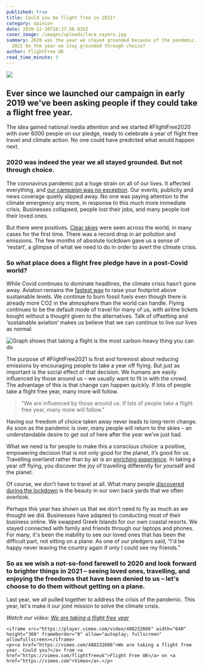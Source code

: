 ```yaml
---
published: true
title: Could you be flight free in 2021?
category: opinion
date: 2020-12-30T18:37:56.816Z
cover_image: /images/uploads/lara_sayers.jpg
summary: 2020 was the year we stayed grounded because of the pandemic. Could
  2021 be the year we stay grounded through choice?
author: FlightFree UK
read_time_minute: 3
---
```

![](/images/uploads/lara_sayers.jpg)

## Ever since we launched our campaign in early 2019 we've been asking people if they could take a flight free year.

The idea gained national media attention and we started #FlightFree2020 with over 6000 people on our pledge, ready to celebrate a year of flight free travel and climate action. No one could have predicted what would happen next. 

### 2020 was indeed the year we all stayed grounded. But not through choice. 

The coronavirus pandemic put a huge strain on all of our lives. It affected everything, and [our campaign was no exception](https://flightfree.co.uk/post/the-flight-free-2020-that-wasnt/). Our events, publicity and news coverage quietly slipped away. No one was paying attention to the climate emergency any more, in response to this much more immediate crisis. Businesses collapsed, people lost their jobs, and many people lost their loved ones.

But there were positives. [Clear skies](https://flightfree.co.uk/post/a-story-in-the-clouds/) were seen across the world, in many cases for the first time. There was a record drop in air pollution and emissions. The few months of absolute lockdown gave us a sense of ‘restart’, a glimpse of what we need to do in order to avert the climate crisis.

### So what place does a flight free pledge have in a post-Covid world?

While Covid continues to dominate headlines, the climate crisis hasn’t gone away. Aviation remains the [fastest way](https://flightfree.co.uk/post/big-ticket-action-for-the-climate/) to raise your footprint above sustainable levels. We continue to burn fossil fuels even though there is already more CO2 in the atmosphere than the world can handle. Flying continues to be the default mode of travel for many of us, with airline tickets bought without a thought given to the alternatives. Talk of offsetting and ‘sustainable aviation’ makes us believe that we can continue to live our lives as normal.

![Graph shows that taking a flight is the most carbon-heavy thing you can do](/images/uploads/bar_chart.png)

The purpose of #FlightFree2021 is first and foremost about reducing emissions by encouraging people to take a year off flying. But just as important is the social effect of that decision. We humans are easily influenced by those around us – we usually want to fit in with the crowd. The advantage of this is that change can happen quickly. If lots of people take a flight free year, many more will follow. 

> "We are influenced by those around us. If lots of people take a flight free year, many more will follow." 

Having our freedom of choice taken away never leads to long-term change. As soon as the pandemic is over, many people will return to the skies – an understandable desire to get out of here after the year we’ve just had. 

What we need is for people to make this a conscious choice: a positive, empowering decision that is not only good for the planet, it’s good for us. Travelling overland rather than by air is an [enriching experience](https://flightfree.co.uk/post/the-beauty-of-slow-travel/). In taking a year off flying, you discover the joy of travelling differently for yourself and the planet. 

Of course, we don’t have to travel at all. What many people [discovered during the lockdown](https://flightfree.co.uk/post/light-in-the-lockdown/) is the beauty in our own back yards that we often overlook. 

Perhaps this year has shown us that we don't need to fly as much as we thought we did. Businesses have adapted to conducting most of their business online. We swapped Greek Islands for our own coastal resorts. We stayed connected with family and friends through our laptops and phones. For many, it's been the inability to see our loved ones that has been the difficult part, not sitting on a plane. As one of our pledgers said, “I'd be happy never leaving the country again if only I could see my friends.”

### So as we wish a not-so-fond farewell to 2020 and look forward to brighter things in 2021 – seeing loved ones, travelling, and enjoying the freedoms that have been denied to us – let's choose to do them without getting on a plane.

Last year, we all pulled together to address the crisis of the pandemic. This year, let's make it our joint mission to solve the climate crisis.

*Watch our video: [We are taking a flight free year](https://vimeo.com/488232606)*

```
<iframe src="https://player.vimeo.com/video/488232606" width="640" height="360" frameborder="0" allow="autoplay; fullscreen" allowfullscreen></iframe>
<p><a href="https://vimeo.com/488232606">We are taking a flight free year. Could you?</a> from <a href="https://vimeo.com/flightfreeuk">Flight Free UK</a> on <a href="https://vimeo.com">Vimeo</a>.</p>
```